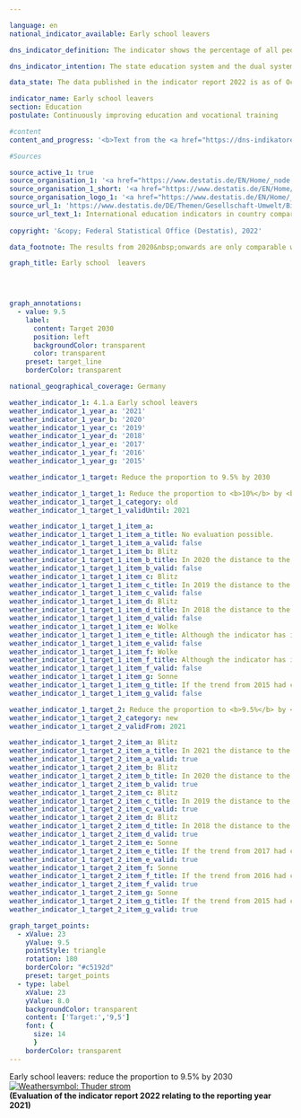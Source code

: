 ```yaml
---

language: en    
national_indicator_available: Early school leavers    

dns_indicator_definition: The indicator shows the percentage of all people in the 18&nbsp;to 24&nbsp;age group who neither possess a university entrance qualification, such as an Abitur or Fachhochschulreife (entrance qualification for universities of applied sciences), nor have completed a course of vocational training and who are not currently undergoing training or continuing education.    

dns_indicator_intention: The state education system and the dual system of vocational training are the cornerstones of a forward-looking qualifications regime for young people in Germany. The absence of educational and vocational training certificates implies an increased risk of poverty and hence a greater strain on social welfare systems. The target for 2030&nbsp;is to lower the percentage of early school leavers to 9.5%.    

data_state: The data published in the indicator report 2022 is as of Oct 31 2022. The data shown on this platform is updated regularly, so that more current data may be available online than published in the <a href="https://dns-indikatoren.de/assets/publications/reports/en/2022.pdf">indicator report 2022</a>.    

indicator_name: Early school leavers    
section: Education    
postulate: Continuously improving education and vocational training    

#content     
content_and_progress: '<b>Text from the <a href="https://dns-indikatoren.de/assets/publications/reports/en/2021.pdf">Indicator Report 2021&nbsp;</a></b><br><br>The term “early school leavers” does not refer to young “high-flyers” who achieve a school leaving certificate before the end of the normal period of schooling. Nor should the term be confused with school drop-outs. On the contrary, it refers to people between 18&nbsp;and 24&nbsp;years of age who neither possess a university entrance qualification, such as an Abitur or Fachhochschulreife, nor have completed a course of vocational training and who are not currently undergoing training or continuing education. This means that even those young people who, for example, have successfully completed lower secondary education at a Hauptschule or intermediate secondary education at a Realschule but are no longer in the education process are counted as early school leavers.<br><br>The data for this indicator originate from the microcensus, which is based on an annual sample survey covering 1% of the population. It cannot be elicited from the indicator when respondents last attended an educational establishment or what type of establishment it was. Additional information is provided by the annual school statistic, coordinated by the Länder that are published by the Federal Statistical Office.<br><br>In 2019, the indicator value was 10.3%. This corresponds to a total of 625,000&nbsp;young people who had not successfully completed upper secondary school and who were not, or were no longer, undergoing education or training. The indicator value had risen slightly since 2014, when it was 9.5%, and so the trend had moved in the wrong direction. If the current trend were to continue, the target of 9.5% for 2030&nbsp;would not be met.<br><br>As for gender-specific indicator rates, there were no systematic differences between men and women for the period between 1999&nbsp;and 2005. Since 2006, the rate for women has been lower than that for men. The values in 2019, for instance, were 8.7% for women and 11.8% for men.<br><br>According to the school statistics, a total of some 53,000&nbsp;young people, or 7% of the resident population in the relevant age group, left school in 2019&nbsp;without a certificate of lower secondary education. Compared with 1999, this equates to a reduction by more than a third. By this measure too, the proportion remains markedly lower among young women (5.0%) than among young men (9.0%).<br><br>By contrast, 17.4% (132,429) of the resident population of the same age obtained a certificate of lower secondary education from a Hauptschule in 2019, 44.5% (337,578) obtained a certificate of intermediate secondary education, 32.1% (227,308) obtained a general university entrance qualification, and 0.1% (624) obtained a certificate qualifying them to enter a university of applied sciences. The period from 1999&nbsp;to 2019&nbsp;saw particularly significant changes for two types of certificate. One was the Hauptschule certificate of lower secondary education, the share of which fell by 8.7&nbsp;percentage points, while the proportion of school leavers obtaining the general university entrance qualification rose by 7.4&nbsp;percentage points (each figure relates to the population of the same age).'    

#Sources    

source_active_1: true
source_organisation_1: '<a href="https://www.destatis.de/EN/Home/_node.html">Federal Statistical Office</a>'
source_organisation_1_short: '<a href="https://www.destatis.de/EN/Home/_node.html" target="_blank">Federal Statistical Office</a>'
source_organisation_logo_1: '<a href="https://www.destatis.de/EN/Home/_node.html" target="_blank"><img src="https://dnsUpgradeEnvironment.github.io/dns-indicators/public/OrgImgEn/destatis.png" alt="Federal Statistical Office" title=" Click here to visit the homepage of the organizationFederal Statistical Office" style="height:60px; width:148px; border: transparent"/></a>'
source_url_1: 'https://www.destatis.de/DE/Themen/Gesellschaft-Umwelt/Bildung-Forschung-Kultur/Bildungsstand/_inhalt.html#sprg233662'
source_url_text_1: International education indicators in country comparison (only available in German)
    
copyright: '&copy; Federal Statistical Office (Destatis), 2022'    

data_footnote: The results from 2020&nbsp;onwards are only comparable with previous years to a limited extent.    

graph_title: Early school  leavers    

    


graph_annotations:
  - value: 9.5
    label:
      content: Target 2030
      position: left
      backgroundColor: transparent
      color: transparent
    preset: target_line
    borderColor: transparent        

national_geographical_coverage: Germany    

weather_indicator_1: 4.1.a Early school leavers
weather_indicator_1_year_a: '2021'
weather_indicator_1_year_b: '2020'
weather_indicator_1_year_c: '2019'
weather_indicator_1_year_d: '2018'
weather_indicator_1_year_e: '2017'
weather_indicator_1_year_f: '2016'
weather_indicator_1_year_g: '2015'

weather_indicator_1_target: Reduce the proportion to 9.5% by 2030

weather_indicator_1_target_1: Reduce the proportion to <b>10%</b> by <b>2020</b>
weather_indicator_1_target_1_category: old
weather_indicator_1_target_1_validUntil: 2021

weather_indicator_1_target_1_item_a: 
weather_indicator_1_target_1_item_a_title: No evaluation possible.
weather_indicator_1_target_1_item_a_valid: false
weather_indicator_1_target_1_item_b: Blitz
weather_indicator_1_target_1_item_b_title: In 2020 the distance to the target was constantly high or had increased. Thus, the indicator did not develop in the desired direction.
weather_indicator_1_target_1_item_b_valid: false
weather_indicator_1_target_1_item_c: Blitz
weather_indicator_1_target_1_item_c_title: In 2019 the distance to the target was constantly high or had increased. Thus, the indicator did not develop in the desired direction.
weather_indicator_1_target_1_item_c_valid: false
weather_indicator_1_target_1_item_d: Blitz
weather_indicator_1_target_1_item_d_title: In 2018 the distance to the target was constantly high or had increased. Thus, the indicator did not develop in the desired direction.
weather_indicator_1_target_1_item_d_valid: false
weather_indicator_1_target_1_item_e: Wolke
weather_indicator_1_target_1_item_e_title: Although the indicator has in 2017 been moving in the desired direction toward the target, if the trend had to continued, the target would have been missed in the target year by more than 20% of the difference between the target value and the value at that time.
weather_indicator_1_target_1_item_e_valid: false
weather_indicator_1_target_1_item_f: Wolke
weather_indicator_1_target_1_item_f_title: Although the indicator has in 2016 been moving in the desired direction toward the target, if the trend had to continued, the target would have been missed in the target year by more than 20% of the difference between the target value and the value at that time.
weather_indicator_1_target_1_item_f_valid: false
weather_indicator_1_target_1_item_g: Sonne
weather_indicator_1_target_1_item_g_title: If the trend from 2015 had continued, the target value would have been reached or missed by less than 5% of the difference between the target value and the value at that time.
weather_indicator_1_target_1_item_g_valid: false

weather_indicator_1_target_2: Reduce the proportion to <b>9.5%</b> by <b>2030</b>
weather_indicator_1_target_2_category: new
weather_indicator_1_target_2_validFrom: 2021

weather_indicator_1_target_2_item_a: Blitz
weather_indicator_1_target_2_item_a_title: In 2021 the distance to the target was constantly high or had increased. Thus, the indicator did not develop in the desired direction.
weather_indicator_1_target_2_item_a_valid: true
weather_indicator_1_target_2_item_b: Blitz
weather_indicator_1_target_2_item_b_title: In 2020 the distance to the target was constantly high or had increased. Thus, the indicator did not develop in the desired direction.
weather_indicator_1_target_2_item_b_valid: true
weather_indicator_1_target_2_item_c: Blitz
weather_indicator_1_target_2_item_c_title: In 2019 the distance to the target was constantly high or had increased. Thus, the indicator did not develop in the desired direction.
weather_indicator_1_target_2_item_c_valid: true
weather_indicator_1_target_2_item_d: Blitz
weather_indicator_1_target_2_item_d_title: In 2018 the distance to the target was constantly high or had increased. Thus, the indicator did not develop in the desired direction.
weather_indicator_1_target_2_item_d_valid: true
weather_indicator_1_target_2_item_e: Sonne
weather_indicator_1_target_2_item_e_title: If the trend from 2017 had continued, the target value would have been reached or missed by less than 5% of the difference between the target value and the value at that time.
weather_indicator_1_target_2_item_e_valid: true
weather_indicator_1_target_2_item_f: Sonne
weather_indicator_1_target_2_item_f_title: If the trend from 2016 had continued, the target value would have been reached or missed by less than 5% of the difference between the target value and the value at that time.
weather_indicator_1_target_2_item_f_valid: true
weather_indicator_1_target_2_item_g: Sonne
weather_indicator_1_target_2_item_g_title: If the trend from 2015 had continued, the target value would have been reached or missed by less than 5% of the difference between the target value and the value at that time.
weather_indicator_1_target_2_item_g_valid: true    

graph_target_points:
  - xValue: 23
    yValue: 9.5
    pointStyle: triangle
    rotation: 180
    borderColor: "#c5192d"
    preset: target_points
  - type: label
    xValue: 23
    yValue: 8.0
    backgroundColor: transparent
    content: ['Target:','9,5']
    font: {
      size: 14
      }
    borderColor: transparent    
---
```



<div>
  <div class="my-header">
    <label class="default">Early school leavers: reduce the proportion to 9.5% by 2030
      <a href="https://dnsUpgradeEnvironment.github.io/dns-indicators/en/status"><img src="https://g205sdgs.github.io/sdg-indicators/public/Wettersymbole/Blitz.png" title="In 2021 the distance to the target was constantly high or had increased. Thus, the indicator did not develop in the desired direction." alt="Weathersymbol: Thuder strom"/>
      </a>
    </label>
  </div>
</div>
<div class="my-header-note">
  <label class="default"><b>(Evaluation of the indicator report 2022 relating to the reporting year 2021)
  </b></label>
</div>